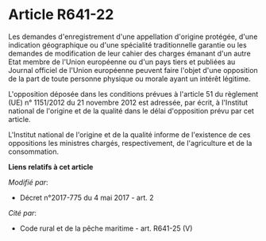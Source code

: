 # Article R641-22

Les demandes d'enregistrement d'une appellation d'origine protégée, d'une indication géographique ou d'une spécialité
traditionnelle garantie ou les demandes de modification de leur cahier des charges émanant d'un autre Etat membre de l'Union
européenne ou d'un pays tiers et publiées au Journal officiel de l'Union européenne peuvent faire l'objet d'une opposition de
la part de toute personne physique ou morale ayant un intérêt légitime.

L'opposition déposée dans les conditions prévues à l'article 51 du règlement (UE) n° 1151/2012 du 21 novembre 2012 est
adressée, par écrit, à l'Institut national de l'origine et de la qualité dans le délai d'opposition prévu par cet article.

L'Institut national de l'origine et de la qualité informe de l'existence de ces oppositions les ministres chargés,
respectivement, de l'agriculture et de la consommation.

**Liens relatifs à cet article**

_Modifié par_:

  - Décret n°2017-775 du 4 mai 2017 - art. 2

_Cité par_:

  - Code rural et de la pêche maritime - art. R641-25 (V)
